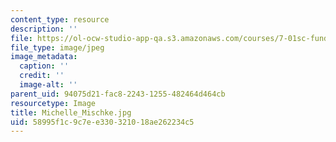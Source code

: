 ```yaml
---
content_type: resource
description: ''
file: https://ol-ocw-studio-app-qa.s3.amazonaws.com/courses/7-01sc-fundamentals-of-biology-fall-2011/58995f1c9c7ee330321018ae262234c5_Michelle_Mischke.jpg
file_type: image/jpeg
image_metadata:
  caption: ''
  credit: ''
  image-alt: ''
parent_uid: 94075d21-fac8-2243-1255-482464d464cb
resourcetype: Image
title: Michelle_Mischke.jpg
uid: 58995f1c-9c7e-e330-3210-18ae262234c5
---
```

